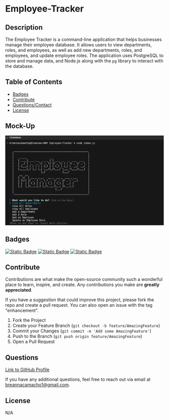# Employee-Tracker

## Description

The Employee Tracker is a command-line application that helps businesses manage their employee database. It allows users to view departments, roles, and employees, as well as add new departments, roles, and employees, and update employee roles. The application uses PostgreSQL to store and manage data, and Node.js along with the `pg` library to interact with the database.

## Table of Contents 

- [Badges](#badges)
- [Contribute](#contribute)
- [Questions/Contact](#questions)
- [License](#license)

## Mock-Up

![Mockup](/assets/images/sample.png)

## Badges

[![Static Badge](https://img.shields.io/badge/GitHub-breannacamacho-darkgreen)](https://github.com/breannacamacho) 
[![Static Badge](https://img.shields.io/badge/Inquirer-8.2.4-blue)](https://www.npmjs.com/package/inquirer) 
[![Static Badge](https://img.shields.io/badge/Jest-29.7.0-red)](https://www.npmjs.com/package/jest) 

## Contribute

Contributions are what make the open-source community such a wonderful place to learn, inspire, and create. Any contributions you make are **greatly appreciated**.

If you have a suggestion that could improve this project, please fork the repo and create a pull request. You can also open an issue with the tag "enhancement".

1. Fork the Project
2. Create your Feature Branch (`git checkout -b feature/AmazingFeature`)
3. Commit your Changes (`git commit -m 'Add some AmazingFeature'`)
4. Push to the Branch (`git push origin feature/AmazingFeature`)
5. Open a Pull Request

## Questions

[Link to GitHub Profile](https://github.com/breannacamacho)

If you have any additional questions, feel free to reach out via email at breannacamacho1@gmail.com.

## License

N/A